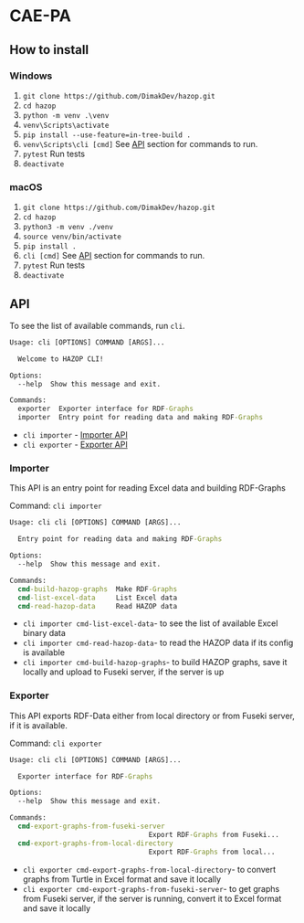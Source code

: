 # CAE-PA

## How to install

### Windows

1. `git clone https://github.com/DimakDev/hazop.git`
1. `cd hazop`
1. `python -m venv .\venv`
1. `venv\Scripts\activate`
1. `pip install --use-feature=in-tree-build .`
1. `venv\Scripts\cli [cmd]` See [API](#API) section for commands to run.
1. `pytest` Run tests
1. `deactivate`

### macOS
1. `git clone https://github.com/DimakDev/hazop.git`
1. `cd hazop`
1. `python3 -m venv ./venv`
1. `source venv/bin/activate`
1. `pip install .`
1. `cli [cmd]` See [API](#API) section for commands to run.
1. `pytest` Run tests
1. `deactivate`

## API

To see the list of available commands, run `cli`.

```cmd
Usage: cli [OPTIONS] COMMAND [ARGS]...

  Welcome to HAZOP CLI!

Options:
  --help  Show this message and exit.

Commands:
  exporter  Exporter interface for RDF-Graphs
  importer  Entry point for reading data and making RDF-Graphs
```

* `cli importer` - [Importer API](#importer)
* `cli exporter` - [Exporter API](#exporter)

### Importer

This API is an entry point for reading Excel data and building RDF-Graphs

Command: `cli importer`

```cmd
Usage: cli cli [OPTIONS] COMMAND [ARGS]...

  Entry point for reading data and making RDF-Graphs

Options:
  --help  Show this message and exit.

Commands:
  cmd-build-hazop-graphs  Make RDF-Graphs
  cmd-list-excel-data     List Excel data
  cmd-read-hazop-data     Read HAZOP data
 ```

* `cli importer cmd-list-excel-data`- to see the list of available Excel binary data
* `cli importer cmd-read-hazop-data`- to read the HAZOP data if its config is available
* `cli importer cmd-build-hazop-graphs`- to build HAZOP graphs, save it locally and upload to Fuseki server, if the server is up

### Exporter

This API exports RDF-Data either from local directory or from Fuseki server, if it is available.

Command: `cli exporter`

```cmd
Usage: cli cli [OPTIONS] COMMAND [ARGS]...

  Exporter interface for RDF-Graphs

Options:
  --help  Show this message and exit.

Commands:
  cmd-export-graphs-from-fuseki-server
                                  Export RDF-Graphs from Fuseki...
  cmd-export-graphs-from-local-directory
                                  Export RDF-Graphs from local...
```

* `cli exporter cmd-export-graphs-from-local-directory`- to convert graphs from Turtle in Excel format and save it locally
* `cli exporter cmd-export-graphs-from-fuseki-server`- to get graphs from Fuseki server, if the server is running, convert it to Excel format and save it locally